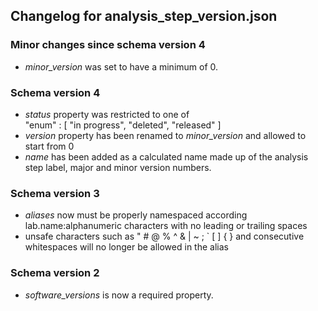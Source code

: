 ## Changelog for analysis_step_version.json

### Minor changes since schema version 4

* *minor_version* was set to have a minimum of 0.

### Schema version 4

* *status* property was restricted to one of  
    "enum" : [
        "in progress",
        "deleted",
        "released"
    ]
* *version* property has been renamed to *minor_version* and allowed to start from 0
* *name* has been added as a calculated name made up of the analysis step label, major and minor version numbers.


### Schema version 3

* *aliases* now must be properly namespaced according lab.name:alphanumeric characters with no leading or trailing spaces
* unsafe characters such as " # @ % ^ & | ~ ; ` [ ] { } and consecutive whitespaces will no longer be allowed in the alias

### Schema version 2

* *software_versions* is now a required property.
